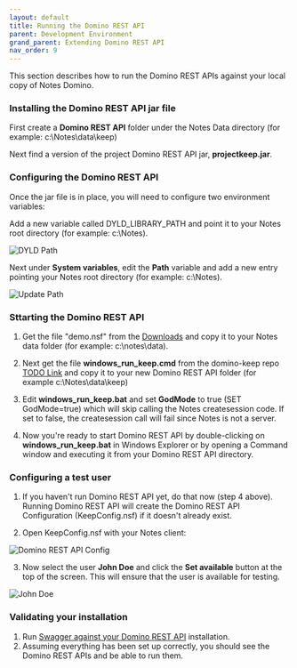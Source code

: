 ```yaml
---
layout: default
title: Running the Domino REST API
parent: Development Environment
grand_parent: Extending Domino REST API
nav_order: 9
---
```


This section describes how to run the Domino REST APIs against your local copy of Notes Domino.

### Installing the Domino REST API jar file

First create a **Domino REST API** folder under the Notes Data directory (for example: c:\Notes\data\keep)

Next find a version of the project Domino REST API jar, **projectkeep.jar**.

### Configuring the Domino REST API

Once the jar file is in place, you will need to configure two environment variables:

Add a new variable called DYLD_LIBRARY_PATH and point it to your Notes root directory (for example: c:\Notes).

![DYLD Path](../../assets/images/DYLDPath.png)

Next under **System variables**, edit the **Path** variable and add a new entry pointing your Notes root directory (for example: c:\Notes).

![Update Path](../../assets/images/UpdatePath.png)

### Sttarting the  Domino REST API

1. Get the file "demo.nsf" from the [Downloads](../../references/downloads.md) and copy it to your Notes data folder (for example: c:\notes\data).

2. Next get the file **windows_run_keep.cmd** from the domino-keep repo [TODO Link](#) and copy it to your new Domino REST API folder (for example c:\Notes\data\keep)

3. Edit **windows_run_keep.bat** and set **GodMode** to true (SET GodMode=true) which will skip calling the Notes createsession code. If set to false, the createsession call will fail since Notes is not a server.

4. Now you're ready to start Domino REST API by double-clicking on **windows_run_keep.bat** in Windows Explorer or by opening a Command window and executing it from your Domino REST API directory.

### Configuring a test user

1. If you haven't run Domino REST API yet, do that now (step 4 above). Running Domino REST API will create the Domino REST API Configuration (KeepConfig.nsf) if it doesn't already exist.

2. Open KeepConfig.nsf with your Notes client:

![Domino REST API Config](../../assets/images/KeepConfig.png)

3. Now select the user **John Doe** and click the **Set available** button at the top of the screen. This will ensure that the user is available for testing.

![John Doe](../../assets/images/JohnDoe.png)

### Validating your installation

1. Run [Swagger against your Domino REST API](http://localhost:8880/openapi/index.html) installation.
2. Assuming everything has been set up correctly, you should see the Domino REST APIs and be able to run them.
